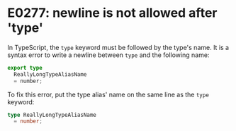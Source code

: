 # E0277: newline is not allowed after 'type'

In TypeScript, the `type` keyword must be followed by the type's name.
It is a syntax error to write a newline between `type` and the following
name:

```typescript
export type
  ReallyLongTypeAliasName
  = number;
```

To fix this error, put the type alias' name on the same line as the `type`
keyword:

```typescript
type ReallyLongTypeAliasName
  = number;
```
